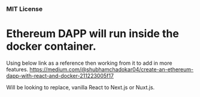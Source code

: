 ### MIT License

# Ethereum DAPP will run inside the docker container.

Using below link as a reference then working from it to add in more features.
https://medium.com/@shubhamchadokar04/create-an-ethereum-dapp-with-react-and-docker-211223005f17

Will be looking to replace, vanilla React to Next.js or Nuxt.js.